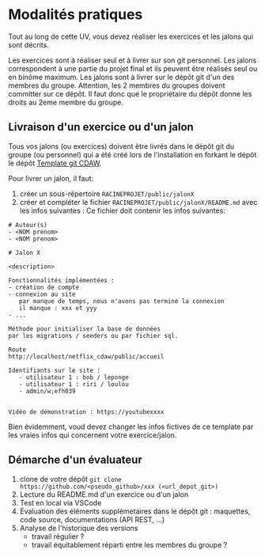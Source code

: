 # Modalités pratiques

Tout au long de cette UV, vous devez réaliser les exercices et les jalons qui sont décrits.

Les exercices sont à réaliser seul et à livrer sur son git personnel.
Les jalons correspondent à une partie du projet final et ils peuvent être réalisés seul ou en binôme maximum.
Les jalons sont à livrer sur le dépôt git d'un des membres du groupe.
Attention, les 2 membres du groupes doivent committer sur ce dépôt.
Il faut donc que le propriétaire du dépôt donne les droits au 2eme membre du groupe.

## Livraison d'un exercice ou d'un jalon

Tous vos jalons (ou exercices) doivent être livrés dans le dépôt git du groupe (ou personnel) qui a été créé lors de l'installation en forkant le dépôt le dépôt [Template git CDAW](https://github.com/ceri-num/uv-mlod-vscode-template).

Pour livrer un jalon, il faut:

1. créer un sous-répertoire `RACINEPROJET/public/jalonX`
2. créer et compléter le fichier `RACINEPROJET/public/jalonX/README.md` avec les infos suivantes :
   Ce fichier doit contenir les infos suivantes:

```
# Auteur(s)
- <NOM prenom>
- <NOM prenom>

# Jalon X

<description>

Fonctionnalités implémentées :
- création de compte
- connexion au site
   par manque de temps, nous n'avons pas terminé la connexion
   il manque : xxx et yyy
- ...

Méthode pour initialiser la base de données
par les migrations / seeders ou par fichier sql.

Route
http://localhost/netflix_cdaw/public/accueil

Identifiants sur le site :
   - utilisateur 1 : bob / leponge
   - utilisateur 1 : riri / loulou
   - admin/w;efh039


Vidéo de démonstration : https://youtubexxxx
```

Bien évidemment, voud devez changer les infos fictives de ce template par les vraies infos qui concernent votre exercice/jalon.

## Démarche d'un évaluateur

1. clone de votre dépôt
   `git clone https://github.com/<pseudo_github>/xxx (<url_depot_git>)`
2. Lecture du README.md d'un exercice ou d'un jalon
3. Test en local via VSCode
4. Évaluation des éléments supplémetaires dans le dépôt git : maquettes, code source, documentations (API REST, ...)
5. Analyse de l'historique des versions
   - travail régulier ?
   - travail équitablement réparti entre les membres du groupe ?

